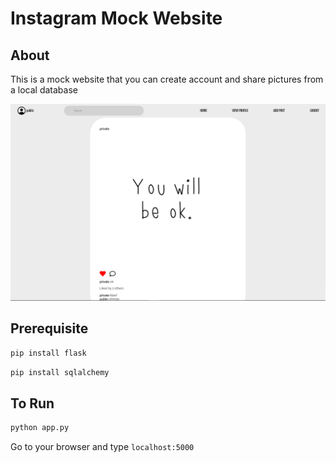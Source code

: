# Instagram Mock Website

## About
This is a mock website that you can create account and share pictures from a local database

![alt text](Instagram.png?raw=true)

## Prerequisite
```bash
pip install flask
```
```bash
pip install sqlalchemy
```

## To Run
```bash
python app.py
```

Go to your browser and type `localhost:5000`
